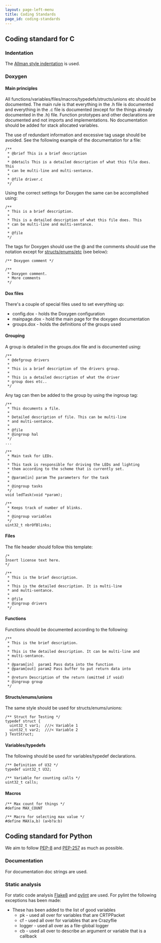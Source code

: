 ```yaml
---
layout: page-left-menu
title: Coding Standards
page_id: coding-standards
---
```

## Coding standard for C
### Indentation
The [Allman style indentation](https://en.wikipedia.org/wiki/Indent_style#Allman_style) is used.

### Doxygen
#### Main principles
All functions/variables/files/macros/typedefs/structs/unions etc should be documented. The main rule is that everything in the .h file is documented and everything in the .c file is documented (except for the things already documented in the .h) file. Function prototypes and other declarations are documented and not imports and implementations. No documentation should be added for stack allocated variables.

The use of redundant information and excessive tag usage should be avoided. See the following example of the documentation for a file:
```
/**
 * @brief This is a brief description
 *
 * @details This is a detailed description of what this file does. This
 * can be multi-line and multi-sentance.
 *
 * @file driver.c
 */
```

Using the correct settings for Doxygen the same can be accomplished using:
```
/**
 * This is a brief description.
 *
 * This is a detailed description of what this file does. This
 * can be multi-line and multi-sentance.
 *
 * @file
 */
```

The tags for Doxygen should use the @ and the comments should use the notation except for [structs/enums/etc](#structsenumsunions) (see below):

```
/** Doxygen comment */

/**
 * Doxygen comment.
 * More comments
 */
```

#### Dox files
There's a couple of special files used to set everything up:
  * config.dox - holds the Doxygen configuration
  * mainpage.dox - hold the main page for the doxygen documentation
  * groups.dox - holds the definitions of the groups used

#### Grouping
A group is detailed in the groups.dox file and is documented using:
```
/**
 * @defgroup drivers
 *
 * This is a brief description of the drivers group.
 *
 * This is a detailed description of what the driver
 * group does etc..
 */
```

Any tag can then be added to the group by using the ingroup tag:
```
/**
 * This documents a file.
 *
 * Detailed description of file. This can be multi-line
 * and multi-sentance.
 *
 * @file
 * @ingroup hal
 */
...

/**
 * Main task for LEDs.
 *
 * This task is responsible for driving the LEDs and lighting
 * them according to the scheme that is currently set.
 *
 * @param[in] param The parameters for the task
 *
 * @ingroup tasks
 */
void ledTask(void *param);

/**
 * Keeps track of number of blinks.
 *
 * @ingroup variables
 */
uint32_t nbrOfBlinks;

```
#### Files
The file header should follow this template:
```
/*
Insert license text here.
*/

/**
 * This is the brief description.
 *
 * This is the detailed description. It is multi-line
 * and multi-sentance.
 *
 * @file
 * @ingroup drivers
 */
```

#### Functions
Functions should be documented according to the following:
```
/**
 * This is the brief description.
 *
 * This is the detailed description. It can be multi-line and
 * multi-sentance.
 *
 * @param[in]  param1 Pass data into the function
 * @param[out] param2 Pass buffer to put return data into
 *
 * @return Description of the return (omitted if void)
 * @ingroup group
 */
```


#### Structs/enums/unions
The same style should be used for structs/enums/unions:
```
/** Struct for Testing */
typedef struct {
  uint32_t var1;  ///< Variable 1
  uint32_t var2;  ///< Variable 2
} TestStruct;
```

#### Variables/typedefs
The following should be used for variables/typedef declarations.
```
/** Definition of U32 */
typedef uint32_t U32;

/** Variable for counting calls */
uint32_t calls;
```

#### Macros

```
/** Max count for things */
#define MAX_COUNT

/** Macro for selecting max value */
#define MAX(a,b) (a>b?a:b)
```

## Coding standard for Python
We aim to follow [PEP-8](https://peps.python.org/pep-0008/) and [PEP-257](https://peps.python.org/pep-0257/) as much as possible.

### Documentation
For documentation doc strings are used.

### Static analysis
For static code analysis [Flake8](https://pypi.python.org/pypi/flake8) and [pylint](https://www.logilab.org/857) are used. For pylint the following exceptions has been made:
  * These has been added to the list of good variables
    * pk - used all over for variables that are CRTPPacket
    * cf - used all over for variables that are Crazyflie
    * logger - used all over as a file-global logger
    * cb - used all over to describe an argument or variable that is a callback
